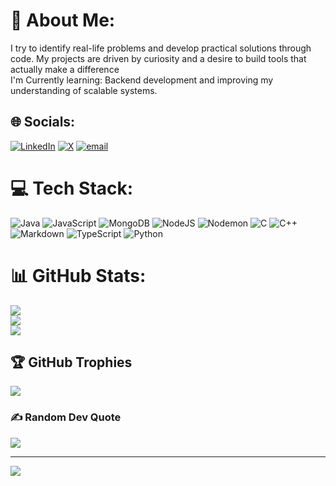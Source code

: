 # 💫 About Me:
 I try to identify real-life problems and develop practical solutions through code. My projects are driven by curiosity and a desire to build tools that actually make a difference<br>I'm Currently learning: Backend development and improving my understanding of scalable systems.


## 🌐 Socials:
[![LinkedIn](https://img.shields.io/badge/LinkedIn-%230077B5.svg?logo=linkedin&logoColor=white)](https://linkedin.com/in/https://www.linkedin.com/in/anclicks/) [![X](https://img.shields.io/badge/X-black.svg?logo=X&logoColor=white)](https://x.com/https://x.com/AnClicks) [![email](https://img.shields.io/badge/Email-D14836?logo=gmail&logoColor=white)](mailto:ankitofficial.id01@gmail.com) 

# 💻 Tech Stack:
![Java](https://img.shields.io/badge/java-%23ED8B00.svg?style=for-the-badge&logo=openjdk&logoColor=white) ![JavaScript](https://img.shields.io/badge/javascript-%23323330.svg?style=for-the-badge&logo=javascript&logoColor=%23F7DF1E) ![MongoDB](https://img.shields.io/badge/MongoDB-%234ea94b.svg?style=for-the-badge&logo=mongodb&logoColor=white) ![NodeJS](https://img.shields.io/badge/node.js-6DA55F?style=for-the-badge&logo=node.js&logoColor=white) ![Nodemon](https://img.shields.io/badge/NODEMON-%23323330.svg?style=for-the-badge&logo=nodemon&logoColor=%BBDEAD) ![C](https://img.shields.io/badge/c-%2300599C.svg?style=for-the-badge&logo=c&logoColor=white) ![C++](https://img.shields.io/badge/c++-%2300599C.svg?style=for-the-badge&logo=c%2B%2B&logoColor=white) ![Markdown](https://img.shields.io/badge/markdown-%23000000.svg?style=for-the-badge&logo=markdown&logoColor=white) ![TypeScript](https://img.shields.io/badge/typescript-%23007ACC.svg?style=for-the-badge&logo=typescript&logoColor=white) ![Python](https://img.shields.io/badge/python-3670A0?style=for-the-badge&logo=python&logoColor=ffdd54)
# 📊 GitHub Stats:
![](https://github-readme-stats.vercel.app/api?username=AnClicks&theme=github_dark&hide_border=true&include_all_commits=false&count_private=false)<br/>
![](https://nirzak-streak-stats.vercel.app/?user=AnClicks&theme=github_dark&hide_border=true)<br/>
![](https://github-readme-stats.vercel.app/api/top-langs/?username=AnClicks&theme=github_dark&hide_border=true&include_all_commits=false&count_private=false&layout=compact)

## 🏆 GitHub Trophies
![](https://github-profile-trophy.vercel.app/?username=AnClicks&theme=github_dark&no-frame=true&no-bg=true&margin-w=4)

### ✍️ Random Dev Quote
![](https://quotes-github-readme.vercel.app/api?type=vetical&theme=dark)

---
[![](https://visitcount.itsvg.in/api?id=AnClicks&icon=2&color=3)](https://visitcount.itsvg.in)

<!-- Proudly created with GPRM ( https://gprm.itsvg.in ) -->
